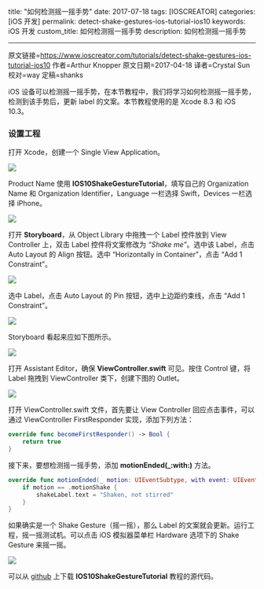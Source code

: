 title: "如何检测摇一摇手势"
date: 2017-07-18
tags: [IOSCREATOR]
categories: [iOS 开发]
permalink: detect-shake-gestures-ios-tutorial-ios10
keywords: iOS 开发
custom_title: 如何检测摇一摇手势
description: 如何检测摇一摇手势

---
原文链接=https://www.ioscreator.com/tutorials/detect-shake-gestures-ios-tutorial-ios10
作者=Arthur Knopper
原文日期=2017-04-18
译者=Crystal Sun
校对=way
定稿=shanks

<!--此处开始正文-->

iOS 设备可以检测摇一摇手势，在本节教程中，我们将学习如何检测摇一摇手势，检测到该手势后，更新 label 的文案。本节教程使用的是 Xcode 8.3 和 iOS 10.3。
<!--more-->

### 设置工程

打开 Xcode，创建一个 Single View Application。

![](https://swift.gg/img/articles/detect-shake-gestures-ios-tutorial-ios10/single-view-xcode-templateformat=1500w1500341429.27)

Product Name 使用 **IOS10ShakeGestureTutorial**，填写自己的 Organization Name 和 Organization Identifier，Language 一栏选择 Swift，Devices 一栏选择 iPhone。

![](https://swift.gg/img/articles/detect-shake-gestures-ios-tutorial-ios10/shake-gesture-projectformat=1500w1500341431.78)

打开 **Storyboard**，从 Object Library 中拖拽一个 Label 控件放到 View Controller 上，双击 Label 控件将文案修改为 *“Shake me”*。选中该 Label，点击 Auto Layout 的 Align 按钮。选中 “Horizontally in Container”，点击 “Add 1 Constraint”。

![](https://swift.gg/img/articles/detect-shake-gestures-ios-tutorial-ios10/auto-layout-horizontally-in-containerformat=750w1500341433.06)

选中 Label，点击 Auto Layout 的 Pin 按钮，选中上边距约束线，点击 “Add 1 Constraint”。

![](https://swift.gg/img/articles/detect-shake-gestures-ios-tutorial-ios10/auto-layout-pin-to-topformat=750w1500341433.89)

Storyboard 看起来应如下图所示。

![](https://swift.gg/img/articles/detect-shake-gestures-ios-tutorial-ios10/shake-gesture-storyboardformat=1000w1500341434.83)

打开 Assistant Editor，确保 **ViewController.swift** 可见。按住 Control 键，将 Label 拖拽到 ViewController 类下，创建下图的 Outlet。

![](https://swift.gg/img/articles/detect-shake-gestures-ios-tutorial-ios10/shake-label-outletformat=750w1500341435.62)

打开 ViewController.swift 文件，首先要让 View Controller 回应点击事件，可以通过 ViewController FirstResponder 实现，添加下列方法：

```swift
override func becomeFirstResponder() -> Bool {
    return true
}
```

接下来，要想检测摇一摇手势，添加 **motionEnded(_:with:)** 方法。

```swift
override func motionEnded(_ motion: UIEventSubtype, with event: UIEvent?) {
    if motion == .motionShake {
        shakeLabel.text = "Shaken, not stirred"
    }
}
```

如果确实是一个 Shake Gesture（摇一摇），那么 Label 的文案就会更新。运行工程，摇一摇测试机。可以点击 iOS 模拟器菜单栏 Hardware 选项下的 Shake Gesture 来摇一摇。

![](https://swift.gg/img/articles/detect-shake-gestures-ios-tutorial-ios10/shake-gesture-simulatorformat=750w1500341436.36)

可以从 [github](https://github.com/ioscreator/ioscreator) 上下载 **IOS10ShakeGestureTutorial** 教程的源代码。